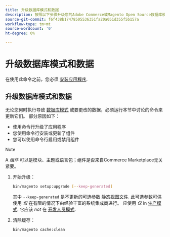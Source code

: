 ```yaml
---
title: 升级数据库模式和数据
description: 按照以下步骤升级您的Adobe Commerce或Magento Open Source数据库模式。
source-git-commit: f6f438b17478505536351fa20a051d355f5b157a
workflow-type: tm+mt
source-wordcount: '0'
ht-degree: 0%

---
```



# 升级数据库模式和数据

在使用此命令之前，您必须 [安装应用程序](../advanced.md).

## 升级数据库模式和数据

无论您何时执行导致 [数据库模式](https://glossary.magento.com/database-schema) 或要更改的数据，必须运行本节中讨论的命令来更新它们。 部分原因如下：

* 使用命令行升级了应用程序
* 您使用命令行安装或更新了组件
* 您可以使用命令行启用或禁用组件

>[!NOTE]
>
>A *组件* 可以是模块、主题或语言包；组件是否来自Commerce Marketplace无关紧要。

1. 开始升级：

   ```bash
   bin/magento setup:upgrade [--keep-generated]
   ```

   其中 `--keep-generated` 是不更新的可选参数 [静态视图文件](../../configuration/cli/static-view-file-deployment.md). 此可选参数可供使用 *仅* 在有限的情况下由经验丰富的系统集成商进行。 应使用 *仅* in [生产模式](../../configuration/bootstrap/application-modes.md#production-mode). 它应该 *not* 在 [开发人员模式](../../configuration/bootstrap/application-modes.md#developer-mode).

1. 清除缓存：

   ```bash
   bin/magento cache:clean
   ```
